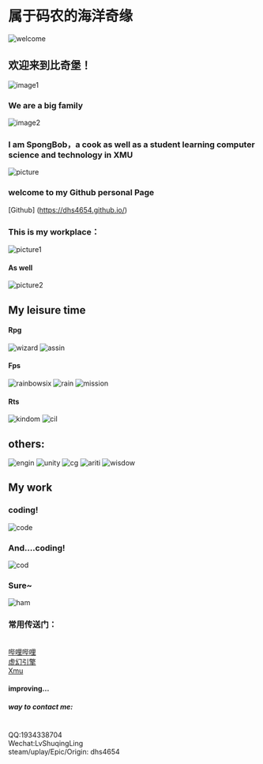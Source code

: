 # 属于码农的海洋奇缘

![welcome](https://timgsa.baidu.com/timg?image&quality=80&size=b9999_10000&sec=1608053232328&di=293da14cb5602ecb3e2001f5e482e828&imgtype=0&src=http%3A%2F%2Fe.hiphotos.baidu.com%2Fbaike%2Fpic%2Fitem%2F4034970a304e251fe944e031ad86c9177e3e5343.jpg)




## 欢迎来到比奇堡！
![image1](https://ss1.bdstatic.com/70cFuXSh_Q1YnxGkpoWK1HF6hhy/it/u=3187345912,2076110195&fm=26&gp=0.jpg)

### We are a big family    
![image2](https://timgsa.baidu.com/timg?image&quality=80&size=b9999_10000&sec=1608057527094&di=029c7c8e7a9c2eddc94145817b533de3&imgtype=0&src=http%3A%2F%2Fimg.ui.cn%2Fdata%2Ffile%2F9%2F9%2F9%2F2231999.png)


### I am SpongBob，a cook as well as a student learning computer science and technology in XMU
![picture](https://sponge-bob.netlify.app/img/portrait.webp)

### welcome to my Github personal Page
[Github] (https://dhs4654.github.io/)

### This is my workplace：
![picture1](https://timgsa.baidu.com/timg?image&quality=80&size=b9999_10000&sec=1608217695583&di=08ec61ebddc8b3aa044c136b72be3975&imgtype=0&src=http%3A%2F%2F5b0988e595225.cdn.sohucs.com%2Fimages%2F20181204%2F082222ed4db044b896044529d43f7f9b.jpeg)
#### As well
![picture2](https://sponge-bob.netlify.app/img/krusty_krab.webp)



## My leisure time
#### Rpg
![wizard](https://ss1.bdstatic.com/70cFvXSh_Q1YnxGkpoWK1HF6hhy/it/u=3470271064,528027285&fm=26&gp=0.jpg)
![assin](https://timgsa.baidu.com/timg?image&quality=80&size=b9999_10000&sec=1608218814250&di=b67fbce6901c2ff15a079a3f5ce1f8ea&imgtype=0&src=http%3A%2F%2Fwww.188soft.com%2Fd%2Ffile%2Fsorts%2F172%2F2017-11-08%2F67d38faef71b79157f46aee35c16afa8.jpg)
#### Fps
![rainbowsix](https://timgsa.baidu.com/timg?image&quality=80&size=b9999_10000&sec=1608218329685&di=532d26b4344ec3dc72af32f33e66d1aa&imgtype=0&src=http%3A%2F%2F5b0988e595225.cdn.sohucs.com%2Fimages%2F20180212%2Ff3382883f36843b1a23af8786f2644c4.jpeg)
![rain](https://timgsa.baidu.com/timg?image&quality=80&size=b9999_10000&sec=1608218375011&di=fde5689aadc5381e8c3bf8022c8d7fd7&imgtype=0&src=http%3A%2F%2Fi0.hdslb.com%2Fbfs%2Farticle%2F46adab85e3c1c6a442c92d38f2916f16a7a35ad0.jpg)
![mission](https://ss0.bdstatic.com/70cFuHSh_Q1YnxGkpoWK1HF6hhy/it/u=4180872570,647663732&fm=26&gp=0.jpg)
#### Rts
![kindom](https://timgsa.baidu.com/timg?image&quality=80&size=b9999_10000&sec=1608218685580&di=2e826c7b9c89609ebf12bcbcccf24640&imgtype=0&src=http%3A%2F%2Fnews.yxrb.net%2Fuploadfile%2F2019%2F0522%2F20190522044628611.jpg)
![cil](https://timgsa.baidu.com/timg?image&quality=80&size=b9999_10000&sec=1608218729316&di=3a9ab6e3dd3cb08d99a772b5c4b05adb&imgtype=0&src=http%3A%2F%2Fimg.yxbao.com%2Farticle%2Fimage%2F201612%2F20%2F2dae044467.jpg)


## others:
![engin](https://timgsa.baidu.com/timg?image&quality=80&size=b9999_10000&sec=1608264465197&di=4f2ab81788bfa3b2321243119c31fbd7&imgtype=0&src=http%3A%2F%2F5b0988e595225.cdn.sohucs.com%2Fq_70%2Cc_zoom%2Cw_640%2Fimages%2F20181222%2Ffbc886ce30414f21900b2b4684d25ae4.jpeg)
![unity](https://ss1.bdstatic.com/70cFvXSh_Q1YnxGkpoWK1HF6hhy/it/u=161556808,2099329341&fm=26&gp=0.jpg)
![cg](https://timgsa.baidu.com/timg?image&quality=80&size=b9999_10000&sec=1608264549635&di=f9da5b991ddabe0a122512b3cc079d59&imgtype=0&src=http%3A%2F%2Finews.gtimg.com%2Fnewsapp_match%2F0%2F9503918226%2F0.jpg)
![ariti](https://timgsa.baidu.com/timg?image&quality=80&size=b9999_10000&sec=1608264649816&di=f629a00112a3655f7cf777b2756fdfe5&imgtype=0&src=http%3A%2F%2Fnews.guangyuwh.com%2Fimages%2F20171107163348.jpg)
![wisdow](https://timgsa.baidu.com/timg?image&quality=80&size=b9999_10000&sec=1608264753500&di=cb18779e4a8572bc98d971776dc8bd11&imgtype=0&src=http%3A%2F%2Fpic1.zhimg.com%2Fv2-faa18941689fa0b18ffb1ddf0186dd8a_1440w.jpg%3Fsource%3D172ae18b)

## My work
### coding!
![code](https://ss0.bdstatic.com/70cFvHSh_Q1YnxGkpoWK1HF6hhy/it/u=1387514850,255605970&fm=26&gp=0.jpg)

### And....coding!
![cod](https://ss0.bdstatic.com/70cFuHSh_Q1YnxGkpoWK1HF6hhy/it/u=2081253402,877530652&fm=26&gp=0.jpg)


### Sure~
![ham](https://sponge-bob.netlify.app/img/krabby_patty.webp)



### 常用传送门：
<br/>[哔哩哔哩](https://www.bilibili.com/)
<br/>[虚幻引擎](https://www.unrealengine.com/id/login?client_id=17ce2d2864834898ab71847859286c81&amp;response_type=code)
<br/>[Xmu](https://www.xmu.edu.cn/)
#### improving...

##### way to contact me:
 <br/> QQ:1934338704
 <br/> Wechat:LvShuqingLing
 <br/> steam/uplay/Epic/Origin: dhs4654
